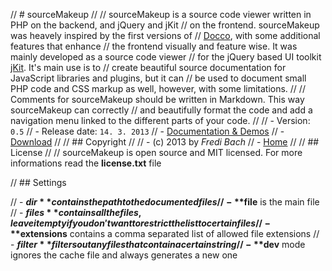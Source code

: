 // # sourceMakeup
//
// sourceMakeup is a source code viewer written in PHP on the backend, and jQuery and jKit
// on the frontend. sourceMakeup was heavely inspired by the first versions of 
// [Docco](http://jashkenas.github.com/docco/), with some additional features that enhance
// the frontend visually and feature wise. It was mainly developed as a source code viewer
// for the jQuery based UI toolkit [jKit](http://jquery-jkit.com/). It's main use is to
// create beautiful source documentation for JavaScript libraries and plugins, but it can
// be used to document small PHP code and CSS markup as well, however, with some limitations. 
//
// Comments for sourceMakeup should be written in Markdown. This way sourceMakeup can correctly
// and beautifully format the code and add a navigation menu linked to the different parts of your code.
//
// - Version: `0.5`
// - Release date: `14. 3. 2013`
// - [Documentation & Demos](http://jquery-jkit.com/sourcemakeup/)
// - [Download](https://github.com/FrediBach/sourceMakeup/archive/master.zip)
//
// ## Copyright
//
// - (c) 2013 by *Fredi Bach*
// - [Home](http://fredibach.ch/)
//
// ## License
//
// sourceMakeup is open source and MIT licensed. For more informations read the **license.txt** file 

// ## Settings

// - **$dir** contains the path to the documented files
// - **$file** is the main file
// - **$files** contains all the files, leave it empty if you don't want to restrict the list to certain files
// - **$extensions** contains a comma separated list of allowed file extensions
// - **$filter** filters out any files that contain a certain string
// - **$dev** mode ignores the cache file and always generates a new one